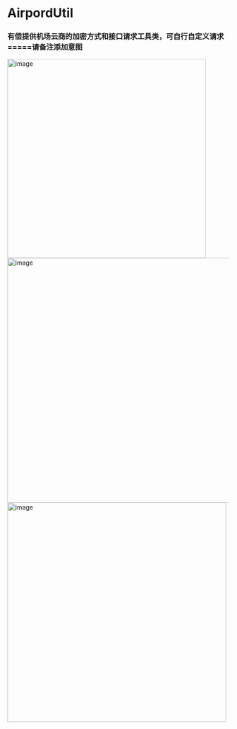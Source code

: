 # AirpordUtil

### 有偿提供机场云商的加密方式和接口请求工具类，可自行自定义请求=====请备注添加意图

<img width="450" alt="image" src="https://user-images.githubusercontent.com/49050170/198545060-df5115e9-1197-4a98-befa-1c070e2c6569.png">


<img width="553" alt="image" src="https://user-images.githubusercontent.com/49050170/198546055-02f8f4c1-b624-4c22-a39a-80cb0d11a4e3.png">


<img width="496" alt="image" src="https://user-images.githubusercontent.com/49050170/198546150-92fb38b4-f311-4c9a-a9ef-c7b12bfa3339.png">
